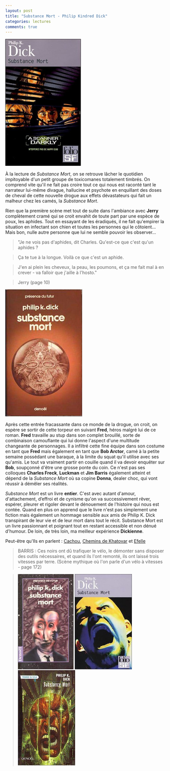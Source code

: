 ```yaml
---
layout: post
title: "Substance Mort - Philip Kindred Dick"
categories: lectures
comments: true
---
```


![FolioSF](https://github.com/homeostasie/bouquins/raw/master/_pics/lv/dick_philip-kindred/sm-1.jpg) 

À la lecture de *Substance Mort*, on se retrouve lâcher le quotidien impitoyable d'un petit groupe de toxicomanes totalement timbrés. On comprend vite qu'il ne fait pas croire tout ce qui nous est raconté tant le narrateur lui-même divague, hallucine et psychote en enquillant des doses de cheval de cette nouvelle drogue aux effets dévastateurs qui fait un malheur chez les camés, la *Substance Mort*.

Rien que la première scène met tout de suite dans l'ambiance avec **Jerry** complètement cramé qui se croit envahit de toute part par une espèce de poux, les aphides. Tout en essayant de les éradiqués, il ne fait qu'empirer la situation en infectant son chien et toutes les personnes qui le côtoient... Mais bon, nulle autre personne que lui ne semble pouvoir les observer...

> "Je ne vois pas d'aphides, dit Charles. Qu'est-ce que c'est qu'un aphides ?

> Ça te tue à la longue. Voilà ce que c'est un aphide.

> J'en ai plein les cheveux, la peau, les poumons, et ça me fait mal à en crever - va falloir que j'aille à l'hosto."

> Jerry (page 10)

![Présence du Futur](https://github.com/homeostasie/bouquins/raw/master/_pics/lv/dick_philip-kindred/sm-2.jpg)

Après cette entrée fracassante dans ce monde de la drogue, on croit, on espère se sortir de cette torpeur en suivant **Fred**, héros malgré lui de ce roman. **Fred** travaille au stup dans son complet brouillé, sorte de combinaison camouflante qui lui donne l'aspect d'une multitude changeante de personnages. Il a infiltré cette fine équipe dans son costume en tant que **Fred** mais également en tant que **Bob Arctor**, camé à la petite semaine possédant une baraque, à la limite du squat qu'il utilise avec ses qu'amis. Le tout va vraiment partir en couille quand il va devoir enquêter sur **Bob**, soupçonné d'être une grosse ponte du coin. Ce n'est pas ses colloques **Charles Freck**, **Luckman** et **Jim Barris** également atteint et dépend de la *Substance Mort* où sa copine **Donna**, dealer choc, qui vont réussir à démêler ses réalités.

*Substance Mort* est un livre **entier**. C'est avec autant d'amour, d'attachement, d’effroi et de cynisme qu'on va successivement rêver, espérer, pleurer et rigoler devant le dénouement de l'histoire qui nous est contée. Quand en plus on apprend que le livre n'est pas simplement une fiction mais également un hommage sensible aux amis de Philip K. Dick transpirant de leur vie et de leur mort dans tout le récit. Substance Mort est un livre passionnant et poignant tout en restant accessible et non dénué d'humour. De loin, de très loin, ma meilleur expérience **Dickienne**.

Peut-être qu'Ils en parlent : [Cachou](http://leslecturesdecachou.over-blog.com/article-substance-mort-philip-k-dick-54304184.html), [Chemins de Khatovar](http://www.chemins-khatovar.com/site/2011/04/substance-mort-philip-k-dick/) et [Efelle](http://efelle.canalblog.com/archives/2009/10/21/15520897.html)

> BARRIS : Ces noirs ont dû trafiquer le vélo, le démonter sans disposer des outils nécessaires,
et quand ils l'ont remonté, ils ont laissé trois vitesses par terre.
> (Scène mythique où l'on parle d'un vélo à vitesses - page 172)

> ![Alt text](https://github.com/homeostasie/bouquins/raw/master/_pics/lv/dick_philip-kindred/sm-3.jpg) ![Alt text](https://github.com/homeostasie/bouquins/raw/master/_pics/lv/dick_philip-kindred/sm-4.jpg) ![Alt text](https://github.com/homeostasie/bouquins/raw/master/_pics/lv/dick_philip-kindred/sm-5.jpg)

